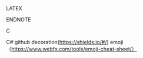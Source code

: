 LATEX

ENDNOTE

C

C#
github decoration(https://shields.io/#/)
emoji（https://www.webfx.com/tools/emoji-cheat-sheet/）
